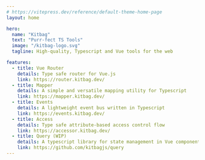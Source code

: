 ```yaml
---
# https://vitepress.dev/reference/default-theme-home-page
layout: home

hero:
  name: "Kitbag"
  text: "Purr-fect TS Tools"
  image: "/kitbag-logo.svg"
  tagline: High-quality, Typescript and Vue tools for the web

features:
  - title: Vue Router
    details: Type safe router for Vue.js
    link: https://router.kitbag.dev/
  - title: Mapper
    details: A simple and versatile mapping utility for Typescript
    link: https://mapper.kitbag.dev/
  - title: Events
    details: A lightweight event bus written in Typescript
    link: https://events.kitbag.dev/
  - title: Access
    details: Type safe attribute-based access control flow
    link: https://accessor.kitbag.dev/
  - title: Query (WIP)
    details: A typescript library for state management in Vue components
    link: https://github.com/kitbagjs/query
---
```


